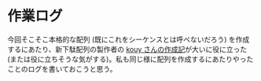 # 作業ログ

今回そこそこ本格的な配列 (既にこれをシーケンスとは呼べないだろう) を作成するにあたり、新下駄配列の製作者の [kouy さんの作成記](https://kouy.exblog.jp/14387405/)が大いに役に立った (または役に立ちそうな気がする)。私も同じ様に配列を作成するにあたりやったことのログを書いておこうと思う。


